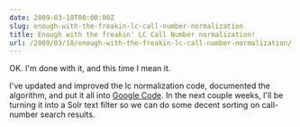 ```yaml
---
date: 2009-03-18T00:00:00Z
slug: enough-with-the-freakin-lc-call-number-normalization
title: Enough with the freakin' LC Call Number normalization!
url: /2009/03/18/enough-with-the-freakin-lc-call-number-normalization/
---
```


OK. I'm done with it, and this time I mean it.

I've updated and improved the lc normalization code, documented the algorithm, and put it all into <a title="Google Code Repository for LC Normalization algorithm and code" href="http://code.google.com/p/library-callnumber-lc/">Google Code</a>. In the next couple weeks, I'll be turning it into a Solr text filter so we can do some decent sorting on call-number search results.
